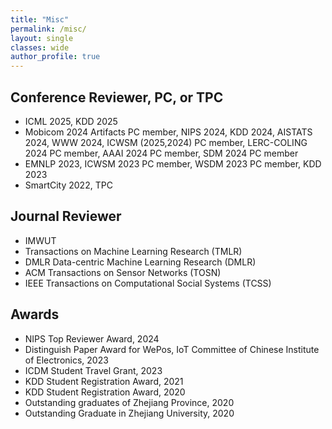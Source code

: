```yaml
---
title: "Misc"
permalink: /misc/
layout: single
classes: wide
author_profile: true
---
```


## Conference Reviewer, PC, or TPC
* ICML 2025, KDD 2025
* Mobicom 2024 Artifacts PC member, NIPS 2024, KDD 2024, AISTATS 2024, WWW 2024, ICWSM (2025,2024) PC member, LERC-COLING 2024 PC member, AAAI 2024 PC member, SDM 2024 PC member
* EMNLP 2023, ICWSM 2023 PC member, WSDM 2023 PC member, KDD 2023
* SmartCity 2022, TPC

## Journal Reviewer
* IMWUT
* Transactions on Machine Learning Research (TMLR)
* DMLR Data-centric Machine Learning Research (DMLR)
* ACM Transactions on Sensor Networks (TOSN)
* IEEE Transactions on Computational Social Systems (TCSS)

## Awards
* NIPS Top Reviewer Award, 2024
* Distinguish Paper Award for WePos, IoT Committee of Chinese Institute of Electronics, 2023
* ICDM Student Travel Grant, 2023
* KDD Student Registration Award, 2021
* KDD Student Registration Award, 2020
* Outstanding graduates of Zhejiang Province, 2020
* Outstanding Graduate in Zhejiang University, 2020



